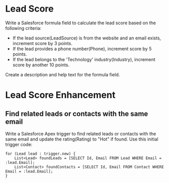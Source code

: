 # Lead Score
Write a Salesforce formula field to calculate the lead score based on the following criteria:
- If the lead source(LeadSource) is from the website and an email exists, increment score by 3 points.
- If the lead provides a phone number(Phone), increment score by 5 points.
- If the lead belongs to the 'Technology' industry(Industry), increment score by another 10 points.

Create a description and help text for the formula field.


# Lead Score Enhancement 
## Find related leads or contacts with the same email
Write a Salesforce Apex trigger to find related leads or contacts with the same email and update the rating(Rating) to "Hot" if found.
Use this initial trigger code:
```
for (Lead lead : trigger.new) {
	List<Lead> foundLeads = [SELECT Id, Email FROM Lead WHERE Email = :lead.Email];
	List<Contact> foundContacts = [SELECT Id, Email FROM Contact WHERE Email = :lead.Email];
}
